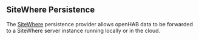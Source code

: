 ## SiteWhere Persistence
The [SiteWhere](http://www.sitewhere.org/) persistence provider allows openHAB data to be forwarded to a SiteWhere
server instance running locally or in the cloud.